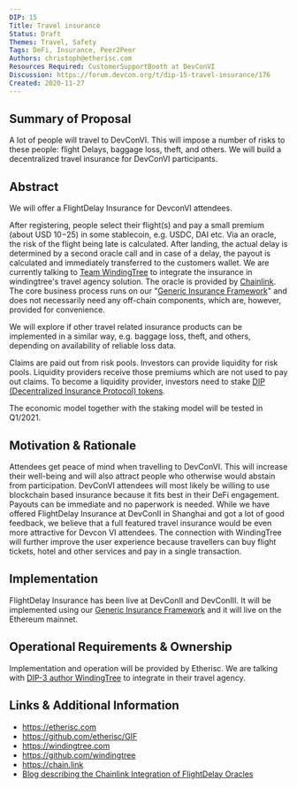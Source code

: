 ```yaml
---
DIP: 15
Title: Travel insurance
Status: Draft
Themes: Travel, Safety
Tags: DeFi, Insurance, Peer2Peer
Authors: christoph@etherisc.com
Resources Required: CustomerSupportBooth at DevConVI
Discussion: https://forum.devcon.org/t/dip-15-travel-insurance/176
Created: 2020-11-27
---
```


## Summary of Proposal

A lot of people will travel to DevConVI. This will impose a number of risks to these people:
flight Delays, baggage loss, theft, and others. We will build a decentralized travel insurance for DevConVI participants.

## Abstract

We will offer a FlightDelay Insurance for DevconVI attendees.

After registering, people select their flight(s) and pay a small premium (about USD 10$-25$) in some stablecoin,
e.g. USDC, DAI etc.
Via an oracle, the risk of the flight being late is calculated.
After landing, the actual delay is determined by a second oracle call and in case of a delay, the payout is calculated
and immediately transferred to the customers wallet.
We are currently talking to [Team WindingTree](https://windingtree.com) to integrate the insurance in windingtree's travel agency solution.
The oracle is provided by [Chainlink](https://chain.link). The core business process runs on our
"[Generic Insurance Framework](https://github.com/etherisc/GIF)" and does
not necessarily need any off-chain components, which are, however, provided for convenience.

We will explore if other travel related insurance products can be implemented in a similar way, e.g. baggage loss,
theft, and others, depending on availability of reliable loss data.

Claims are paid out from risk pools. Investors can provide liquidity for risk pools. Liquidity providers receive
those premiums which are not used to pay out claims. To become a liquidity provider, investors need to
stake [DIP (Decentralized Insurance Protocol) tokens](https://etherscan.io/token/0xc719d010b63e5bbf2c0551872cd5316ed26acd83).

The economic model together with the staking model will be tested in Q1/2021.

## Motivation & Rationale

Attendees get peace of mind when travelling to DevConVI. This will increase their well-being
and will also attract people who otherwise would abstain from participation.
DevConVI attendees will most likely be willing to use blockchain based insurance because it fits
best in their DeFi engagement. Payouts can be immediate and no paperwork is needed.
While we have offered FlightDelay Insurance at DevConII in Shanghai and got a lot of good feedback,
we believe that a full featured travel insurance would be even more attractive for Devcon VI attendees.
The connection with WindingTree will further improve the user experience because travellers can buy
flight tickets, hotel and other services and pay in a single transaction.

## Implementation

FlightDelay Insurance has been live at DevConII and DevConIII. It will be implemented using our
[Generic Insurance Framework](https://github.com/etherisc/GIF) and it will live on the Ethereum mainnet.

## Operational Requirements & Ownership

Implementation and operation will be provided by Etherisc.
We are talking with [DIP-3 author WindingTree](https://github.com/efdevcon/DIPs/blob/master/DIPs/DIP-3.md) to integrate in their travel agency.

## Links & Additional Information

- https://etherisc.com
- https://github.com/etherisc/GIF
- https://windingtree.com
- https://github.com/windingtree
- https://chain.link
- [Blog describing the Chainlink Integration of FlightDelay Oracles](https://blog.etherisc.com/etherisc-to-leverage-chainlink-oracles-for-decentralized-flight-insurance-product-9559b64d79c7)

